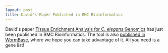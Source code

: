 ```yaml
---
layout: post
title: David's Paper Published in BMC Bioinformatics
---
```


David's paper [Tissue Enrichment Analysis for *C. elegans* Genomics](http://bmcbioinformatics.biomedcentral.com/articles/10.1186/s12859-016-1229-9) has just been published in BMC Bioinformatics. The tool is also [published in WormBase](http://www.wormbase.org/tools/enrichment/tea/tea.cgi), where we hope you can take advantage of it. All you need is a gene list!
